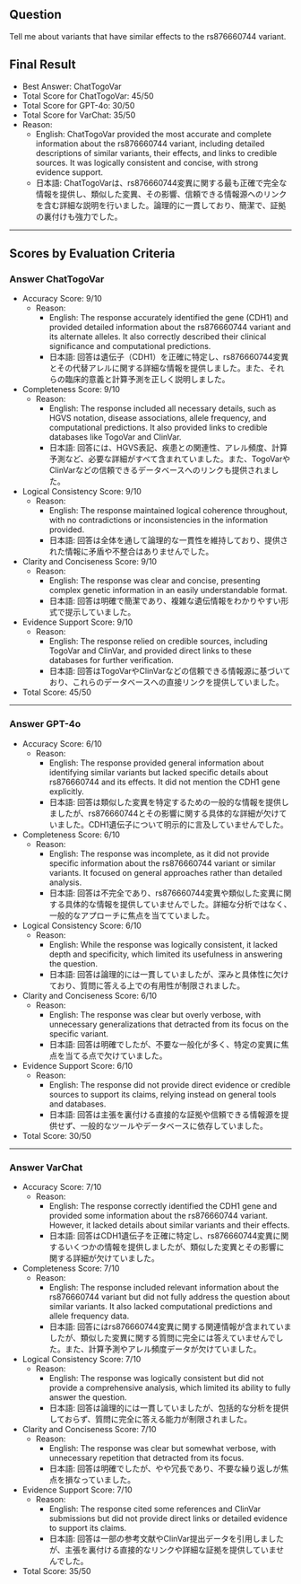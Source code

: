 ## Question

Tell me about variants that have similar effects to the rs876660744 variant.

## Final Result

- Best Answer: ChatTogoVar
- Total Score for ChatTogoVar: 45/50
- Total Score for GPT-4o: 30/50
- Total Score for VarChat: 35/50
- Reason:
  - English: ChatTogoVar provided the most accurate and complete information about the rs876660744 variant, including detailed descriptions of similar variants, their effects, and links to credible sources. It was logically consistent and concise, with strong evidence support.
  - 日本語: ChatTogoVarは、rs876660744変異に関する最も正確で完全な情報を提供し、類似した変異、その影響、信頼できる情報源へのリンクを含む詳細な説明を行いました。論理的に一貫しており、簡潔で、証拠の裏付けも強力でした。

---

## Scores by Evaluation Criteria

### Answer ChatTogoVar
- Accuracy Score: 9/10
  - Reason: 
    - English: The response accurately identified the gene (CDH1) and provided detailed information about the rs876660744 variant and its alternate alleles. It also correctly described their clinical significance and computational predictions.
    - 日本語: 回答は遺伝子（CDH1）を正確に特定し、rs876660744変異とその代替アレルに関する詳細な情報を提供しました。また、それらの臨床的意義と計算予測を正しく説明しました。
- Completeness Score: 9/10
  - Reason: 
    - English: The response included all necessary details, such as HGVS notation, disease associations, allele frequency, and computational predictions. It also provided links to credible databases like TogoVar and ClinVar.
    - 日本語: 回答には、HGVS表記、疾患との関連性、アレル頻度、計算予測など、必要な詳細がすべて含まれていました。また、TogoVarやClinVarなどの信頼できるデータベースへのリンクも提供されました。
- Logical Consistency Score: 9/10
  - Reason: 
    - English: The response maintained logical coherence throughout, with no contradictions or inconsistencies in the information provided.
    - 日本語: 回答は全体を通して論理的な一貫性を維持しており、提供された情報に矛盾や不整合はありませんでした。
- Clarity and Conciseness Score: 9/10
  - Reason: 
    - English: The response was clear and concise, presenting complex genetic information in an easily understandable format.
    - 日本語: 回答は明確で簡潔であり、複雑な遺伝情報をわかりやすい形式で提示していました。
- Evidence Support Score: 9/10
  - Reason: 
    - English: The response relied on credible sources, including TogoVar and ClinVar, and provided direct links to these databases for further verification.
    - 日本語: 回答はTogoVarやClinVarなどの信頼できる情報源に基づいており、これらのデータベースへの直接リンクを提供していました。
- Total Score: 45/50

---

### Answer GPT-4o
- Accuracy Score: 6/10
  - Reason: 
    - English: The response provided general information about identifying similar variants but lacked specific details about rs876660744 and its effects. It did not mention the CDH1 gene explicitly.
    - 日本語: 回答は類似した変異を特定するための一般的な情報を提供しましたが、rs876660744とその影響に関する具体的な詳細が欠けていました。CDH1遺伝子について明示的に言及していませんでした。
- Completeness Score: 6/10
  - Reason: 
    - English: The response was incomplete, as it did not provide specific information about the rs876660744 variant or similar variants. It focused on general approaches rather than detailed analysis.
    - 日本語: 回答は不完全であり、rs876660744変異や類似した変異に関する具体的な情報を提供していませんでした。詳細な分析ではなく、一般的なアプローチに焦点を当てていました。
- Logical Consistency Score: 6/10
  - Reason: 
    - English: While the response was logically consistent, it lacked depth and specificity, which limited its usefulness in answering the question.
    - 日本語: 回答は論理的には一貫していましたが、深みと具体性に欠けており、質問に答える上での有用性が制限されました。
- Clarity and Conciseness Score: 6/10
  - Reason: 
    - English: The response was clear but overly verbose, with unnecessary generalizations that detracted from its focus on the specific variant.
    - 日本語: 回答は明確でしたが、不要な一般化が多く、特定の変異に焦点を当てる点で欠けていました。
- Evidence Support Score: 6/10
  - Reason: 
    - English: The response did not provide direct evidence or credible sources to support its claims, relying instead on general tools and databases.
    - 日本語: 回答は主張を裏付ける直接的な証拠や信頼できる情報源を提供せず、一般的なツールやデータベースに依存していました。
- Total Score: 30/50

---

### Answer VarChat
- Accuracy Score: 7/10
  - Reason: 
    - English: The response correctly identified the CDH1 gene and provided some information about the rs876660744 variant. However, it lacked details about similar variants and their effects.
    - 日本語: 回答はCDH1遺伝子を正確に特定し、rs876660744変異に関するいくつかの情報を提供しましたが、類似した変異とその影響に関する詳細が欠けていました。
- Completeness Score: 7/10
  - Reason: 
    - English: The response included relevant information about the rs876660744 variant but did not fully address the question about similar variants. It also lacked computational predictions and allele frequency data.
    - 日本語: 回答にはrs876660744変異に関する関連情報が含まれていましたが、類似した変異に関する質問に完全には答えていませんでした。また、計算予測やアレル頻度データが欠けていました。
- Logical Consistency Score: 7/10
  - Reason: 
    - English: The response was logically consistent but did not provide a comprehensive analysis, which limited its ability to fully answer the question.
    - 日本語: 回答は論理的には一貫していましたが、包括的な分析を提供しておらず、質問に完全に答える能力が制限されました。
- Clarity and Conciseness Score: 7/10
  - Reason: 
    - English: The response was clear but somewhat verbose, with unnecessary repetition that detracted from its focus.
    - 日本語: 回答は明確でしたが、やや冗長であり、不要な繰り返しが焦点を損なっていました。
- Evidence Support Score: 7/10
  - Reason: 
    - English: The response cited some references and ClinVar submissions but did not provide direct links or detailed evidence to support its claims.
    - 日本語: 回答は一部の参考文献やClinVar提出データを引用しましたが、主張を裏付ける直接的なリンクや詳細な証拠を提供していませんでした。
- Total Score: 35/50